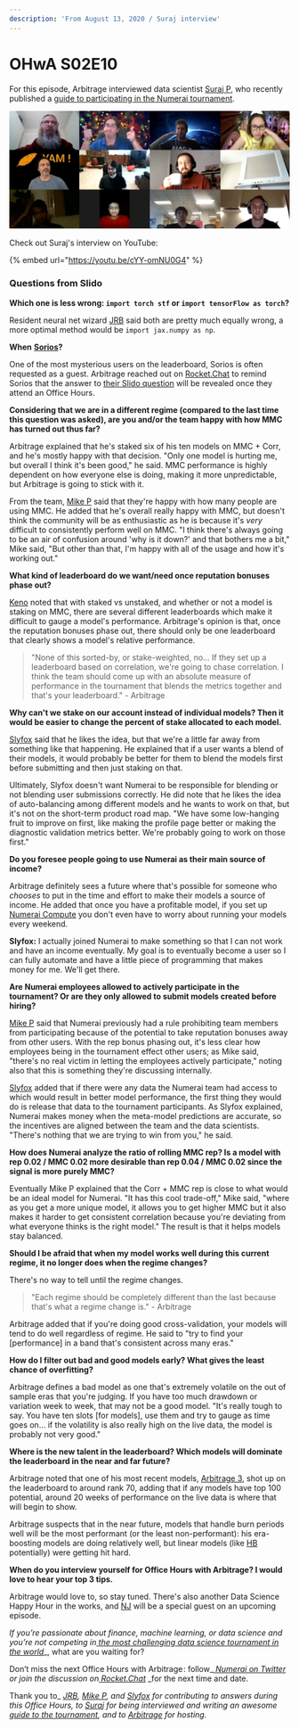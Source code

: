 ```yaml
---
description: 'From August 13, 2020 / Suraj interview'
---
```


# OHwA S02E10

For this episode, Arbitrage interviewed data scientist [Suraj P](https://numer.ai/surajp), who recently published a [guide to participating in the Numerai tournament](https://medium.com/@parmarsuraj99/a-guide-to-the-hardest-data-science-tournament-on-the-planet-748f46e83690).

![Great turnout for episode 10](../../.gitbook/assets/everybody.png)

Check out Suraj's interview on YouTube:

{% embed url="https://youtu.be/cYY-omNU0G4" %}

### Questions from Slido

**Which one is less wrong: `import torch stf` or `import tensorFlow as torch`?**

Resident neural net wizard [JRB](https://numer.ai/jrb) said both are pretty much equally wrong, a more optimal method would be `import jax.numpy as np`. 

**When** [**Sorios**](https://numer.ai/sorios)**?**

One of the most mysterious users on the leaderboard, Sorios is often requested as a guest. Arbitrage reached out on [Rocket.Chat](https://community.numer.ai) to remind Sorios that the answer to [their Slido question](ohwa-s02e06.md#questions-from-slido) will be revealed once they attend an Office Hours.

**Considering that we are in a different regime \(compared to the last time this question was asked\), are you and/or the team happy with how MMC has turned out thus far?**

Arbitrage explained that he's staked six of his ten models on MMC + Corr, and he's mostly happy with that decision. "Only one model is hurting me, but overall I think it's been good," he said. MMC performance is highly dependent on how everyone else is doing, making it more unpredictable, but Arbitrage is going to stick with it.

From the team, [Mike P](https://numer.ai/master_key) said that they're happy with how many people are using MMC. He added that he's overall really happy with MMC, but doesn't think the community will be as enthusiastic as he is because it's _very_ difficult to consistently perform well on MMC. "I think there's always going to be an air of confusion around 'why is it down?' and that bothers me a bit," Mike said, "But other than that, I'm happy with all of the usage and how it's working out."

**What kind of leaderboard do we want/need once reputation bonuses phase out?**

[Keno](https://numer.ai/wander) noted that with staked vs unstaked, and whether or not a model is staking on MMC, there are several different leaderboards which make it difficult to gauge a model's performance. Arbitrage's opinion is that, once the reputation bonuses phase out, there should only be one leaderboard that clearly shows a model's relative performance. 

> "None of this sorted-by, or stake-weighted, no... If they set up a leaderboard based on correlation, we're going to chase correlation. I think the team should come up with an absolute measure of performance in the tournament that blends the metrics together and that's your leaderboard." - Arbitrage

**Why can't we stake on our account instead of individual models? Then it would be easier to change the percent of stake allocated to each model.**

[Slyfox](https://twitter.com/ansonschu) said that he likes the idea, but that we're a little far away from something like that happening. He explained that if a user wants a blend of their models, it would probably be better for them to blend the models first before submitting and then just staking on that. 

Ultimately, Slyfox doesn't want Numerai to be responsible for blending or not blending user submissions correctly. He did note that he likes the idea of auto-balancing among different models and he wants to work on that, but it's not on the short-term product road map. "We have some low-hanging fruit to improve on first, like making the profile page better or making the diagnostic validation metrics better. We're probably going to work on those first."

**Do you foresee people going to use Numerai as their main source of income?**

Arbitrage definitely sees a future where that's possible for someone who _chooses_ to put in the time and effort to make their models a source of income. He added that once you have a profitable model, if you set up [Numerai Compute](https://docs.numer.ai/tournament/compute) you don't even have to worry about running your models every weekend.

**Slyfox:** I actually joined Numerai to make something so that I can not work and have an income eventually. My goal is to eventually become a user so I can fully automate and have a little piece of programming that makes money for me. We'll get there.

**Are Numerai employees allowed to actively participate in the tournament? Or are they only allowed to submit models created before hiring?**

[Mike P](https://numer.ai/master_key) said that Numerai previously had a rule prohibiting team members from participating because of the potential to take reputation bonuses away from other users. With the rep bonus phasing out, it's less clear how employees being in the tournament effect other users; as Mike said, "there's no real victim in letting the employees actively participate," noting also that this is something they're discussing internally.

[Slyfox](https://twitter.com/ansonschu) added that if there were any data the Numerai team had access to which would result in better model performance, the first thing they would do is release that data to the tournament participants. As Slyfox explained, Numerai makes money when the meta-model predictions are accurate, so the incentives are aligned between the team and the data scientists. "There's nothing that we are trying to win from you," he said.

**How does Numerai analyze the ratio of rolling MMC rep? Is a model with rep 0.02 / MMC 0.02 more desirable than rep 0.04 / MMC 0.02 since the signal is more purely MMC?**

Eventually Mike P explained that the Corr + MMC rep is close to what would be an ideal model for Numerai. "It has this cool trade-off," Mike said, "where as you get a more unique model, it allows you to get higher MMC but it also makes it harder to get consistent correlation because you're deviating from what everyone thinks is the right model." The result is that it helps models stay balanced.

**Should I be afraid that when my model works well during this current regime, it no longer does when the regime changes?**

There's no way to tell until the regime changes. 

> "Each regime should be completely different than the last because that's what a regime change is." - Arbitrage

Arbitrage added that if you're doing good cross-validation, your models will tend to do well regardless of regime. He said to "try to find your \[performance\] in a band that's consistent across many eras."

**How do I filter out bad and good models early? What gives the least chance of overfitting?**

Arbitrage defines a bad model as one that's extremely volatile on the out of sample eras that you're judging. If you have too much drawdown or variation week to week, that may not be a good model. "It's really tough to say. You have ten slots \[for models\], use them and try to gauge as time goes on... if the volatility is also really high on the live data, the model is probably not very good."

**Where is the new talent in the leaderboard? Which models will dominate the leaderboard in the near and far future?**

Arbitrage noted that one of his most recent models, [Arbitrage 3](https://numer.ai/arbitrage3), shot up on the leaderboard to around rank 70, adding that if any models have top 100 potential, around 20 weeks of performance on the live data is where that will begin to show.

Arbitrage suspects that in the near future, models that handle burn periods well will be the most performant \(or the least non-performant\): his era-boosting models are doing relatively well, but linear models \(like [HB](https://numer.ai/hb) potentially\) were getting hit hard. 

**When do you interview yourself for Office Hours with Arbitrage? I would love to hear your top 3 tips.**

Arbitrage would love to, so stay tuned. There's also another Data Science Happy Hour in the works, and [NJ](https://twitter.com/tasha_jade) will be a special guest on an upcoming episode.

_If you’re passionate about finance, machine learning, or data science and you’re not competing in_[ _the most challenging data science tournament in the world_](https://numer.ai/tournament)_, what are you waiting for?  
  
Don’t miss the next Office Hours with Arbitrage : follow_[ _Numerai on Twitter_](http://twitter.com/numerai) _or join the discussion on_[ _Rocket.Chat_](https://community.numer.ai/home) _for the next time and date.  
  
Thank you to_ [_JRB_](https://numer.ai/jrb)_,_ [_Mike P_](https://twitter.com/easymikep)_, and_ [_Slyfox_](https://twitter.com/ansonschu) _for contributing to answers during this Office Hours, to_ [_Suraj_](https://numer.ai/surajp) _for being interviewed and writing an awesome_ [_guide to the tournament_](https://medium.com/@parmarsuraj99/a-guide-to-the-hardest-data-science-tournament-on-the-planet-748f46e83690)_,_ _and to_ [_Arbitrage_](https://numer.ai/arbitrage) _for hosting._

